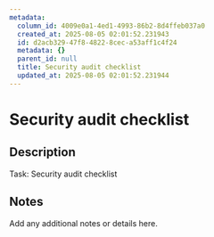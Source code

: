 ```yaml
---
metadata:
  column_id: 4009e0a1-4ed1-4993-86b2-8d4ffeb037a0
  created_at: 2025-08-05 02:01:52.231943
  id: d2acb329-47f8-4822-8cec-a53aff1c4f24
  metadata: {}
  parent_id: null
  title: Security audit checklist
  updated_at: 2025-08-05 02:01:52.231944
---
```


# Security audit checklist

## Description
Task: Security audit checklist

## Notes
Add any additional notes or details here.